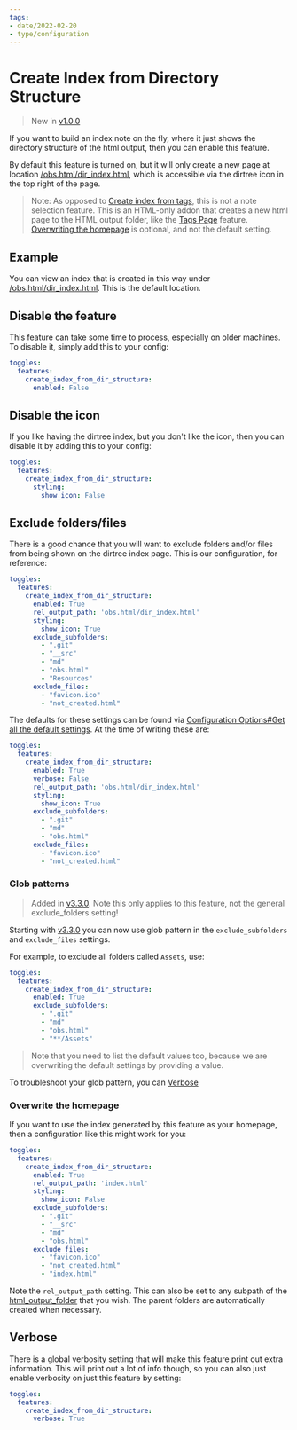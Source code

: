 ```yaml
---
tags:
- date/2022-02-20
- type/configuration
---
```

   
# Create Index from Directory Structure   
> New in [v1.0.0](../../Changelog/v1.0.0.md)   
   
If you want to build an index note on the fly, where it just shows the directory structure of the html output, then you can enable this feature.   
   
By default this feature is turned on, but it will only create a new page at location [/obs.html/dir_index.html](/obs.html/dir_index.html), which is accessible via the dirtree icon in the top right of the page.   
   
> Note: As opposed to [Create index from tags](../../Configurations/Modes/Create%20index%20from%20tags.md), this is not a note selection feature. This is an HTML-only addon that creates a new html page to the HTML output folder, like the [Tags Page](../../Configurations/Features/Tags%20Page.md) feature. [Overwriting the homepage](../../Configurations/Modes/Create%20Index%20from%20Directory%20Structure.md#overwrite-the-homepage) is optional, and not the default setting.   
   
## Example   
You can view an index that is created in this way under [/obs.html/dir_index.html](/obs.html/dir_index.html). This is the default location.    
   
## Disable the feature   
This feature can take some time to process, especially on older machines. To disable it, simply add this to your config:   
   
``` yaml
toggles:
  features:
    create_index_from_dir_structure:
      enabled: False
```
   
   
## Disable the icon   
If you like having the dirtree index, but you don't like the icon, then you can disable it by adding this to your config:   
   
``` yaml
toggles:
  features:
    create_index_from_dir_structure:
      styling: 
        show_icon: False
```
   
   
## Exclude folders/files   
There is a good chance that you will want to exclude folders and/or files from being shown on the dirtree index page. This is our configuration, for reference:   
   
``` yaml 
toggles:
  features:
	create_index_from_dir_structure:
      enabled: True
      rel_output_path: 'obs.html/dir_index.html'
      styling: 
        show_icon: True
      exclude_subfolders:
        - ".git"
        - "__src"
        - "md"
        - "obs.html"
        - "Resources"
      exclude_files:
        - "favicon.ico"
        - "not_created.html"
```
   
   
The defaults for these settings can be found via [Configuration Options#Get all the default settings](../../Configurations/Configuration%20Options.md#get-all-the-default-settings). At the time of writing these are:   
   
```yaml
toggles:
  features:
    create_index_from_dir_structure:
      enabled: True
      verbose: False
      rel_output_path: 'obs.html/dir_index.html'
      styling: 
        show_icon: True
      exclude_subfolders:
        - ".git"
        - "md"
        - "obs.html"
      exclude_files:
        - "favicon.ico"
        - "not_created.html"
```
   
   
### Glob patterns   
> Added in [v3.3.0](../../Changelog/v3.3.0.md). Note this only applies to this feature, not the general exclude_folders setting!   
   
Starting with [v3.3.0](../../Changelog/v3.3.0.md) you can now use glob pattern in the `exclude_subfolders` and `exclude_files` settings.    
   
For example, to exclude all folders called `Assets`, use:   
   
```yaml
toggles:
  features:
    create_index_from_dir_structure:
      enabled: True
      exclude_subfolders:
        - ".git"
        - "md"
        - "obs.html"
        - "**/Assets"
```
   
   
> Note that you need to list the default values too, because we are overwriting the default settings by providing a value.   
   
To troubleshoot your glob pattern, you can [Verbose](#verbose)   
   
### Overwrite the homepage   
If you want to use the index generated by this feature as your homepage, then a configuration like this might work for you:   
   
```yaml
toggles:
  features:
    create_index_from_dir_structure:
      enabled: True
      rel_output_path: 'index.html'
      styling: 
        show_icon: False
      exclude_subfolders:
        - ".git"
        - "__src"
        - "md"
        - "obs.html"
      exclude_files:
        - "favicon.ico"
        - "not_created.html"
        - "index.html"
```
   
   
Note the `rel_output_path` setting. This can also be set to any subpath of the [html_output_folder](../../Configurations/Configuration%20Options.md#html_output_folder_path_str) that you wish. The parent folders are automatically created when necessary.    
   
## Verbose   
There is a global verbosity setting that will make this feature print out extra information. This will print out a lot of info though, so you can also just enable verbosity on just this feature by setting:   
   
```yaml
toggles:
  features:
    create_index_from_dir_structure:
      verbose: True
```
